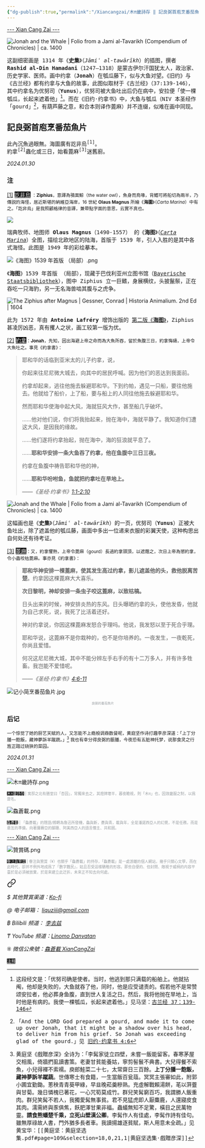 ```yaml
---
{"dg-publish":true,"permalink":"/Xiancangzai/木π畿詩存 ‖ 記良弼首庖烹番茄魚片/","tags":["李去兹","木π畿詩存","旧诗","良弼","圣经","古兰经"],"created":"2024-01-30T14:36:20.663+08:00"}
---
```



<div class="splitline"><a href="https://www.xiancangzai.com/">--- Xian Cang Zai ---</a></div>

![Jonah and the Whale | Folio from a Jami al-Tavarikh (Compendium of Chronicles) | ca. 1400](https://www.artbible.info/images/anoniem_jona_walvis_grt.jpg)

<samp>这副细密画是 1314 年《**史集**》（*Jāmiʿ al-tawārīkh*）的插图，撰者 **Rashid al-Din Hamadani**（1247–1318）是蒙古伊尔汗国犹太人，政治家、历史学家、医师。画中约拿（**Jonah**）在瓠瓜藤下，似与大鱼对望。《旧约》与《古兰经》都有约拿与大鱼的故事，此图似取材于《古兰经》（37:139-146），其中约拿名为优努司（**Yunus**），优努司被大鱼吐出后仍在病中，安拉便「使一棵瓠瓜，长起来遮着他」[^1]。而在《旧约·约拿书》中，大鱼与瓠瓜（NIV 本圣经作「gourd」[^2]，有葫芦藤之意，和合本则译作蓖麻）并不连缀，似难在画中同现。</samp>

## 記良弼首庖烹番茄魚片

<pre>
此內沉魚過眼無。海圖廣有訖非烏<sup>[1]</sup>。
約拿<sup>[2]</sup>蟲化或三日，始看蓖麻<sup>[3]</sup>迷舊廚。
</pre>

<cite>2024.01.30</cite>

### 注

<ins>[1]</ins> <ins style="background: black;color:white">訖非烏</ins> <small>：**Ziphius**，意譯為鴞面鯨（the water owl），魚身而鳥喙，背鰭可將船切為兩半，乃傳説的海怪，居近斯堪的納維亞海岸，16 世紀 **Olaus Magnus** 所繪《**海圖**》（*Carta Marina*）中有之。「訖非烏」是我照顧格律的音譯，兼帶點字面的意思，云實不真也。</small>

![](https://upload.wikimedia.org/wikipedia/commons/thumb/e/ea/Carta_Marina.jpeg/1024px-Carta_Marina.jpeg)

<samp>瑞典牧师、地图师 **Olaus Magnus**（1490-1557） 的《**海图**》（[*Carta Marina*](https://en.wikipedia.org/wiki/File:Carta_Marina.jpeg)）全图，描绘北欧地区的陆海，首版于 1539 年，引人入胜的是其中各式海怪。此图是 1949 年的彩绘摹本。</samp>

![《海图》1539 年首版 （局部）.png](/img/user/%E9%99%84%E4%BB%B6/%E9%99%84%E4%BB%B62024/%E3%80%8A%E6%B5%B7%E5%9B%BE%E3%80%8B1539%20%E5%B9%B4%E9%A6%96%E7%89%88%20%EF%BC%88%E5%B1%80%E9%83%A8%EF%BC%89.png)

<samp>《**海图**》1539 年首版 （局部），现藏于巴伐利亚州立图书馆（[Bayerische Staatsbibliothek](https://www.digitale-sammlungen.de/en/view/bsb00002967?page=4,5)），图中 Ziphius 立一巨鳍，身展横纹，头披鬣鬃，正在吞吃一只海豹，另一无名海兽啮其腹与之虎争。</samp>

![The Ziphius after Magnus | Gessner, Conrad | Historia Animalium. 2nd Ed | 1604](https://64.media.tumblr.com/8f38e6f5d9204100077985dfb8d11ec1/81c3685f7107607a-db/s500x750/6779a4db97495907c7e2d36d29fa5a9ce481074e.jpg)

<samp>此为 1572 年由 **Antoine Lafréry** 增饰出版的 [第二版《**海图**》](https://www.loc.gov/item/2021668418#institution=national-library-of-sweden)，Ziphius 甚凌厉凶恶，真有攫人之状，画工较第一版为优。</samp>

<ins>[2]</ins> <ins style="background: black;color:white">約拿</ins><small>：**Jonah**，先知，因出海避上帝之命而為大魚所吞，留於魚腹三日，約拿悔禱，上帝令大魚吐之。事見《約拿書》：</small>

> 耶和华的话临到亚米太的儿子约拿，说，
>
> 你起来往尼尼微大城去，向其中的居民呼喊。因为他们的恶达到我面前。
>
> 约拿却起来，逃往他施去躲避耶和华。下到约帕，遇见一只船，要往他施去。他就给了船价，上了船，要与船上的人同往他施去躲避耶和华。
>
> 然而耶和华使海中起大风，海就狂风大作，甚至船几乎破坏。
>
> ……他对他们说，你们将我抬起来，抛在海中，海就平静了。我知道你们遭这大风，是因我的缘故。
>
> ……他们遂将约拿抬起，抛在海中，海的狂浪就平息了。
>
> ……**耶和华安排一条大鱼吞了约拿，他在鱼腹中三日三夜。**
>
> 约拿在鱼腹中祷告耶和华他的神，
>
> ……**耶和华吩咐鱼，鱼就把约拿吐在旱地上。**
>
> <cite>——《圣经·约拿书》[1:1-2:10](calibre://view-book/_hex_-43616c69627265/44/EPUB?open_at=epubcfi%28/1850/2/4/12/34/2/1:0%29)</cite>

![Jonah and the Whale | Folio from a Jami al-Tavarikh (Compendium of Chronicles) | ca. 1400](https://upload.wikimedia.org/wikipedia/commons/thumb/4/48/Jonah_and_the_Whale%2C_Folio_from_a_Jami_al-Tavarikh_%28Compendium_of_Chronicles%29.jpg/1280px-Jonah_and_the_Whale%2C_Folio_from_a_Jami_al-Tavarikh_%28Compendium_of_Chronicles%29.jpg)

<samp>这幅画也是《**史集**》（*Jāmiʿ al-tawārīkh*）的一页，优努司（**Yunus**）正被大鱼吐出，除了遮盖他的瓠瓜藤，画面中多出一位递来衣服的彩翼天使，这种构思出自何处还有待考证。</samp>

<ins>[3]</ins> <ins style="background: black;color:white">蓖麻</ins><small>：又，約拿懼熱，上帝令蓖麻（gourd）長過約拿頭頂，以遮蔭之，次日上帝為懲約拿，令小蟲咬枯蓖麻。事亦見《約拿書》：</small>

> **耶和华神安排一棵蓖麻，使其发生高过约拿，影儿遮盖他的头，救他脱离苦楚**。约拿因这棵蓖麻大大喜乐。
>
> **次日黎明，神却安排一条虫子咬这蓖麻，以致枯槁。**
>
> 日头出来的时候，神安排炎热的东风。日头曝晒约拿的头，使他发昏，他就为自己求死，说，我死了比活着还好。
>
> 神对约拿说，你因这棵蓖麻发怒合乎理吗。他说，我发怒以至于死合乎理。
>
> 耶和华说，这蓖麻不是你栽种的，也不是你培养的。一夜发生，一夜乾死，你尚且爱惜。
>
> 何况这尼尼微大城，其中不能分辨左手右手的有十二万多人，并有许多牲畜。我岂能不爱惜呢。
>
> <cite>——《圣经·约拿书》[4:6-11](calibre://view-book/_hex_-43616c69627265/44/EPUB?open_at=epubcfi%28/1856/2/4/4/12/12/2/1:0%29)</cite>

![记小简烹番茄鱼片.jpg](/img/user/%E9%99%84%E4%BB%B6/%E9%99%84%E4%BB%B62024/%E8%AE%B0%E5%B0%8F%E7%AE%80%E7%83%B9%E7%95%AA%E8%8C%84%E9%B1%BC%E7%89%87.jpg)

<p style="text-align:center;color:#999ea2;font-size:0.6em;">良弼的番茄魚片</p>

### 后记

<small>一个惊觉了她的厨艺天赋的人，又怎能不上瘾般调鼎数餐呢，黄庭坚作诗打趣李彦深道：「上丁分膰一飽飯，藏神夢訴羊蹴蔬。」[^3] 我也有幸分得良弼的脤膰，今夜恐有五脏神托梦，说那食灵之行旌正踏过硗狭的菜园。</small>

<cite>2024.01.31</cite>

<div class="splitline"><a href="https://www.xiancangzai.com/">--- Xian Cang Zai ---</a></div>

![木π畿詩存.png](/img/user/%E9%99%84%E4%BB%B6/%E9%99%84%E4%BB%B62024/%E6%9C%A8%CF%80%E7%95%BF%E8%A9%A9%E5%AD%98.png)

<p style="font-size:0.7em; color:#999ea2"><ins style="font-size:1em;background: black;color:white">木π畿詩存</ins> | 寓邸之北有膳堂曰「杏园」，常獨來去之，其燈牌壞半，暮夜瞻視，則「木π」也，因效畿服之制，以爲齋名。</p>

![鱻蒼載.png](/img/user/%E9%99%84%E4%BB%B6/%E9%99%84%E4%BB%B62024/%E9%B1%BB%E8%92%BC%E8%BC%89.png)

<p style="font-size:0.7em; color:#999ea2"><ins style="font-size:1em;background: black;color:white">鱻蒼載</ins> | 「鱻蒼載」的隱語/鴘轉為魯迅所發機，鱻與新，蒼與青，載與年，全是潘諾西亞人的幻覺，不是任務，而是悬亙的準備，向著彌賽亞的腳踵、阿美西亞人的語言僭主、共和囻。</p>

<div class="splitline"><a href="https://www.xiancangzai.com/">--- Xian Cang Zai ---</a></div>

![贊賞碼.png](/img/user/%E9%99%84%E4%BB%B6/%E9%99%84%E4%BB%B62024/%E8%B4%8A%E8%B3%9E%E7%A2%BC.png)

<p style="font-size:0.7em; color:#999ea2"><ins style="font-size:1em;background: black;color:white">眷注與贊賞</ins> | 眷注與贊賞（¥）也關乎「鱻蒼載」的持存，「鱻蒼載」是一處游離的個人網站，幾乎只關心文學，而在此時代，卻并不例外地成爲了「數字難民」，姑且忍受這樣驕稚的形容。那些自便的、但封閉、敞視于威柄的内容平臺於是必須被放棄，於是來建立此迂折，未來正不知去向何處。</p>


<div class="transclusion internal-embed is-loaded"><a class="markdown-embed-link" href="/xiancangzai/link-tree/" aria-label="Open link"><svg xmlns="http://www.w3.org/2000/svg" width="24" height="24" viewBox="0 0 24 24" fill="none" stroke="currentColor" stroke-width="2" stroke-linecap="round" stroke-linejoin="round" class="svg-icon lucide-link"><path d="M10 13a5 5 0 0 0 7.54.54l3-3a5 5 0 0 0-7.07-7.07l-1.72 1.71"></path><path d="M14 11a5 5 0 0 0-7.54-.54l-3 3a5 5 0 0 0 7.07 7.07l1.71-1.71"></path></svg></a><div class="markdown-embed">





<cite>$ 其他贊賞渠道：[Ko-fi](https://ko-fi.com/xiancangzai)</cite>

<cite>@ 电子邮箱： liquziii@gmail.com </cite>

<cite>฿ Bilibili 频道： [李去兹](https://space.bilibili.com/1676863200)</cite>

<cite>₸ YouTube 频道：[Linomo Danvatan](http://www.youtube.com/@LinomoDanvatan) </cite>

<cite>⁜ 微信公衆號：[鱻蒼載 XianCangZai](https://mp.weixin.qq.com/s/yneTMt9zIapGXF9yfuvOkg)</cite>


</div></div>


<ins style="font-size:0.8em;background: black;color:white">注释</ins>

[^1]: <samp>这段经文是：「优努司确是使者。当时，他逃到那只满载的船舶上。他就拈阄，他却是失败的，大鱼就吞了他，同时，他是应受谴责的。假若他不是常赞颂安拉者，他必葬身鱼腹，直到世人复活之日。然后，我将他抛在旱地上，当时他是有病的。我使一棵瓠瓜，长起来遮着他。」见马坚：[古兰经 37：139-146](calibre://view-book/_hex_-43616c69627265/48/EPUB?open_at=epubcfi%28/178/2/4/2/566/1:0%29)</samp>
[^2]: <samp>「And the LORD God prepared a gourd, and made it to come up over Jonah, that it might be a shadow over his head, to deliver him from his grief. So Jonah was exceeding glad of the gourd.」见 [旧约·约拿书 4:6](calibre://view-book/_hex_-43616c69627265/44/EPUB?open_at=epubcfi%28/1856/2/4/4/12/12/4/1:1%29)</samp>
[^3]: <samp>黄庭坚《戲贈彦深》全诗为：「李髯家徒立四壁，未嘗一飯能留客。春寒茅屋交相風，倚牆捫虱讀書策。老妻甘貧能養姑，寧剪髻鬟不典書。大兒得餐不索魚，小兒得褌不索襦。庾郎鮭菜二十七，太常齋日三百餘。**上丁分膰一飽飯，藏神夢訴羊蹴蔬**。世傳寒士有食籍，一生當飯百瓮葅。冥冥主張審如此，附郭小圃宜勤鋤。蔥秧青青葵甲綠，早韭晚菘羹糝熟。充虛解戰賴湯餅，芼以蓱虀與甘菊。幾日憐槐已著花，一心咒筍莫成竹。群兒笑髯窮百巧，我謂勝人飯重肉。群兒笑髯不若人，我獨愛髯無事貧。君不見猛虎即人厭麋鹿，人還寢皮食其肉。濡需終與豕俱焦，飫肥澤甘果非福。蟲蟻無知不足驚，橫目之民萬物靈。**請食熊蟠楚千乘，立死山壁漢公卿**。李髯作人有佳處，李髯作詩有佳句。雖無厚祿故人書，門外猶多長者車。我讀揚雄逐貧賦，斯人用意未全疏。」见黄宝华：[[黄庭坚：黄庭坚选集.pdf#page=109&selection=18,0,21,1|黄庭坚选集·戲贈彦深]]</samp>

